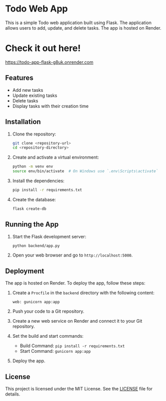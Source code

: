 # Todo Web App

This is a simple Todo web application built using Flask. The application allows users to add, update, and delete tasks. The app is hosted on Render.

# Check it out here!
https://todo-app-flask-g8uk.onrender.com

## Features

- Add new tasks
- Update existing tasks
- Delete tasks
- Display tasks with their creation time
## Installation

1. Clone the repository:
    ```sh
    git clone <repository-url>
    cd <repository-directory>
    ```

2. Create and activate a virtual environment:
    ```sh
    python -m venv env
    source env/bin/activate  # On Windows use `.env\Scripts\activate`
    ```

3. Install the dependencies:
    ```sh
    pip install -r requirements.txt
    ```

4. Create the database:
    ```sh
    flask create-db
    ```
## Running the App

1. Start the Flask development server:
    ```sh
    python backend/app.py
    ```

2. Open your web browser and go to `http://localhost:5000`.

## Deployment

The app is hosted on Render. To deploy the app, follow these steps:

1. Create a `Procfile` in the `backend` directory with the following content:
    ```
    web: gunicorn app:app
    ```

2. Push your code to a Git repository.

3. Create a new web service on Render and connect it to your Git repository.

4. Set the build and start commands:
    - Build Command: `pip install -r requirements.txt`
    - Start Command: `gunicorn app:app`

5. Deploy the app.

## License

This project is licensed under the MIT License. See the [LICENSE](LICENSE) file for details.    
